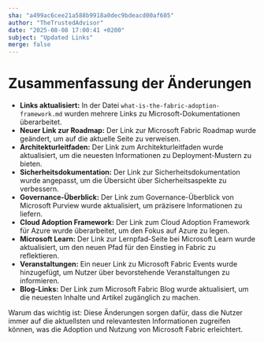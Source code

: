 ```yaml
---
sha: "a499ac6cee21a588b9918a0dec9bdeacd00af605"
author: "TheTrustedAdvisor"
date: "2025-08-08 17:00:41 +0200"
subject: "Updated Links"
merge: false
---
```


# Zusammenfassung der Änderungen

- **Links aktualisiert:** In der Datei `what-is-the-fabric-adoption-framework.md` wurden mehrere Links zu Microsoft-Dokumentationen überarbeitet.
- **Neuer Link zur Roadmap:** Der Link zur Microsoft Fabric Roadmap wurde geändert, um auf die aktuelle Seite zu verweisen.
- **Architekturleitfaden:** Der Link zum Architekturleitfaden wurde aktualisiert, um die neuesten Informationen zu Deployment-Mustern zu bieten.
- **Sicherheitsdokumentation:** Der Link zur Sicherheitsdokumentation wurde angepasst, um die Übersicht über Sicherheitsaspekte zu verbessern.
- **Governance-Überblick:** Der Link zum Governance-Überblick von Microsoft Purview wurde aktualisiert, um präzisere Informationen zu liefern.
- **Cloud Adoption Framework:** Der Link zum Cloud Adoption Framework für Azure wurde überarbeitet, um den Fokus auf Azure zu legen.
- **Microsoft Learn:** Der Link zur Lernpfad-Seite bei Microsoft Learn wurde aktualisiert, um den neuen Pfad für den Einstieg in Fabric zu reflektieren.
- **Veranstaltungen:** Ein neuer Link zu Microsoft Fabric Events wurde hinzugefügt, um Nutzer über bevorstehende Veranstaltungen zu informieren.
- **Blog-Links:** Der Link zum Microsoft Fabric Blog wurde aktualisiert, um die neuesten Inhalte und Artikel zugänglich zu machen.

Warum das wichtig ist: Diese Änderungen sorgen dafür, dass die Nutzer immer auf die aktuellsten und relevantesten Informationen zugreifen können, was die Adoption und Nutzung von Microsoft Fabric erleichtert.

